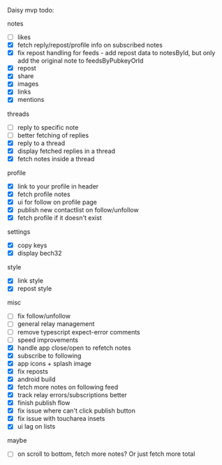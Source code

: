Daisy mvp todo:

notes

- [ ] likes
- [x] fetch reply/repost/profile info on subscribed notes
- [x] fix repost handling for feeds - add repost data to notesById, but only add the original note to feedsByPubkeyOrId
- [x] repost
- [x] share
- [x] images
- [x] links
- [x] mentions

threads

- [ ] reply to specific note
- [ ] better fetching of replies
- [x] reply to a thread
- [x] display fetched replies in a thread
- [x] fetch notes inside a thread

profile

- [x] link to your profile in header
- [x] fetch profile notes
- [x] ui for follow on profile page
- [x] publish new contactlist on follow/unfollow
- [x] fetch profile if it doesn't exist

settings

- [x] copy keys
- [x] display bech32

style

- [x] link style
- [x] repost style

misc

- [ ] fix follow/unfollow
- [ ] general relay management
- [ ] remove typescript expect-error comments
- [ ] speed improvements
- [x] handle app close/open to refetch notes
- [x] subscribe to following
- [x] app icons + splash image
- [x] fix reposts
- [x] android build
- [x] fetch more notes on following feed
- [x] track relay errors/subscriptions better
- [x] finish publish flow
- [x] fix issue where can't click publish button
- [x] fix issue with toucharea insets
- [x] ui lag on lists

maybe

- [ ] on scroll to bottom, fetch more notes? Or just fetch more total
